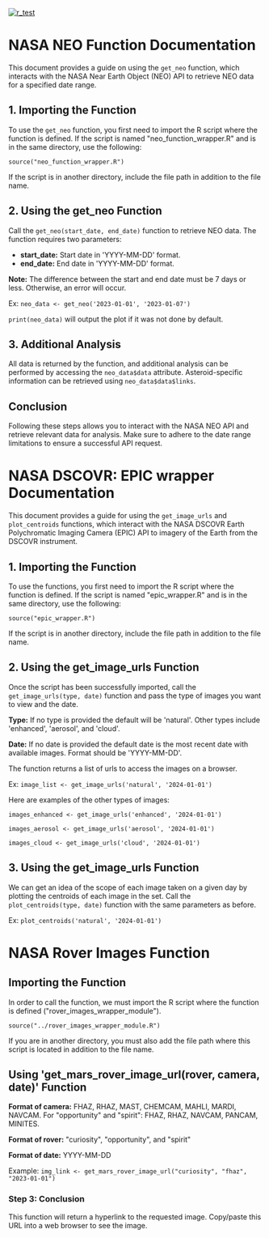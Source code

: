 [![r_test](https://github.com/Dhunsheth/nasa_R_wrapper/actions/workflows/r_test.yml/badge.svg?branch=main)](https://github.com/Dhunsheth/nasa_R_wrapper/actions/workflows/r_test.yml)

# NASA NEO Function Documentation

This document provides a guide on using the `get_neo` function, which interacts with the NASA Near Earth Object (NEO) API to retrieve NEO data for a specified date range.

## 1. Importing the Function

To use the `get_neo` function, you first need to import the R script where the function is defined. If the script is named "neo_function_wrapper.R" and is in the same directory, use the following:

`source("neo_function_wrapper.R")`

If the script is in another directory, include the file path in addition to the file name.

## 2. Using the get_neo Function

Call the `get_neo(start_date, end_date)` function to retrieve NEO data. The function requires two parameters:

- **start_date:** Start date in 'YYYY-MM-DD' format.    
- **end_date:** End date in 'YYYY-MM-DD' format.    

**Note:** The difference between the start and end date must be 7 days or less. Otherwise, an error will occur.   

Ex: `neo_data <- get_neo('2023-01-01', '2023-01-07')`    

`print(neo_data)` will output the plot if it was not done by default.  

## 3. Additional Analysis    

All data is returned by the function, and additional analysis can be performed by accessing the `neo_data$data` attribute. Asteroid-specific information can be retrieved using `neo_data$data$links`.

## Conclusion   

Following these steps allows you to interact with the NASA NEO API and retrieve relevant data for analysis. Make sure to adhere to the date range limitations to ensure a successful API request.


# NASA DSCOVR: EPIC wrapper Documentation

This document provides a guide for using the `get_image_urls` and `plot_centroids` functions, which interact with the NASA DSCOVR Earth Polychromatic Imaging Camera (EPIC) API to imagery of the Earth from the DSCOVR instrument.

## 1. Importing the Function

To use the functions, you first need to import the R script where the function is defined. If the script is named "epic_wrapper.R" and is in the same directory, use the following:

`source("epic_wrapper.R")`

If the script is in another directory, include the file path in addition to the file name.

## 2. Using the get_image_urls Function
  
Once the script has been successfully imported, call the `get_image_urls(type, date)` function and pass the type of images you want to view and the date.

**Type:** 
If no type is provided the default will be 'natural'. Other types include 'enhanced', 'aerosol', and 'cloud'. 

**Date:**
If no date is provided the default date is the most recent date with available images. Format should be 'YYYY-MM-DD'.

The function returns a list of urls to access the images on a browser. 

Ex: `image_list <- get_image_urls('natural', '2024-01-01')`    

Here are examples of the other types of images:

`images_enhanced <- get_image_urls('enhanced', '2024-01-01')`

`images_aerosol <- get_image_urls('aerosol', '2024-01-01')`

`images_cloud <- get_image_urls('cloud', '2024-01-01')`

## 3. Using the get_image_urls Function

We can get an idea of the scope of each image taken on a given day by plotting the centroids of each image in the set. Call the `plot_centroids(type, date)` function with the same parameters as before.

Ex: `plot_centroids('natural', '2024-01-01')`

# NASA Rover Images Function
## Importing the Function

In order to call the function, we must import the R script where the function is defined ("rover_images_wrapper_module").

`source("../rover_images_wrapper_module.R")`

If you are in another directory, you must also add the file path where this script is located in addition to the file name.

## Using 'get_mars_rover_image_url(rover, camera, date)' Function

**Format of camera:** FHAZ, RHAZ, MAST, CHEMCAM, MAHLI, MARDI, NAVCAM. For "opportunity" and "spirit": FHAZ, RHAZ, NAVCAM, PANCAM, MINITES.

**Format of rover:** "curiosity", "opportunity", and "spirit"

**Format of date:** YYYY-MM-DD

Example: `img_link <- get_mars_rover_image_url("curiosity", "fhaz", "2023-01-01")`

### Step 3: Conclusion     

This function will return a hyperlink to the requested image. Copy/paste this URL into a web browser to see the image.
